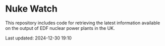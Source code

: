 # Nuke Watch

This repository includes code for retrieving the latest information available on the output of EDF nuclear power plants in the UK.

Last updated: 2024-12-30 19:10